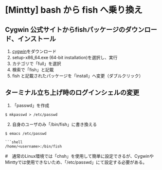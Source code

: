 # [Mintty] bash から fish へ乗り換え

## Cygwin 公式サイトからfishパッケージのダウンロード、インストール
1. [cygwin](https://www.cygwin.com/)をダウンロード
1. setup-x86_64.exe (64-bit installation)を選択し、実行
1. カテゴリで「full」を選択
1. 検索で「fish」と記載
1. fish と記載されたパッケージを「install」へ変更（ダブルクリック）

## ターミナル立ち上げ時のログインシェルの変更
1. 「passwd」を作成
```shell
$ mkpasswd > /etc/passwd
```
2. 自身のユーザのみ「/bin/fish」に書き換える 
```shell
$ emacs /etc/passwd

```shell
/home/<username>:/bin/fish
```

\#　通常のLinux環境では「chsh」を使用して簡単に設定できるが、CygwinやMinttyでは使用できないため、「/etc/passwd」にて設定する必要がある。
